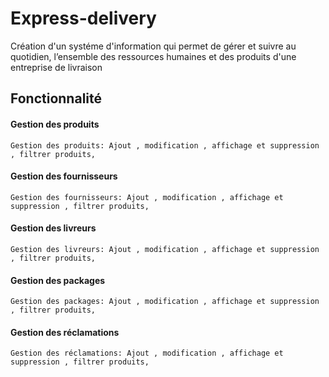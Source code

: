 # Express-delivery
  Création d'un systéme d'information qui permet de gérer et suivre au quotidien, l’ensemble des ressources humaines et des produits d'une entreprise de livraison


## Fonctionnalité  

#### Gestion des produits

    Gestion des produits: Ajout , modification , affichage et suppression , filtrer produits,

#### Gestion des fournisseurs

    Gestion des fournisseurs: Ajout , modification , affichage et suppression , filtrer produits,

#### Gestion des livreurs

    Gestion des livreurs: Ajout , modification , affichage et suppression , filtrer produits,

#### Gestion des packages

    Gestion des packages: Ajout , modification , affichage et suppression , filtrer produits,

#### Gestion des réclamations

    Gestion des réclamations: Ajout , modification , affichage et suppression , filtrer produits,
